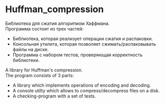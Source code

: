 # Huffman_compression
Библиотека для сжатия алгоритмом Хаффмана. \
Программа состоит из трех частей:
   * Библиотека, которая реализует операции сжатия и распаковки.
   * Консольная утилита, которая позволяет сжимать/распаковывать файлы на диске.
   * Программа с набором тестов, проверяющая корректность библиотеки.

A library for Huffman's compression. \
The program consists of 3 parts:
   * A library which implements operations of encoding and decoding.
   * A console utilty which allows to compress/decompress files on a disk.
   * A checking-program with a set of tests.
    
